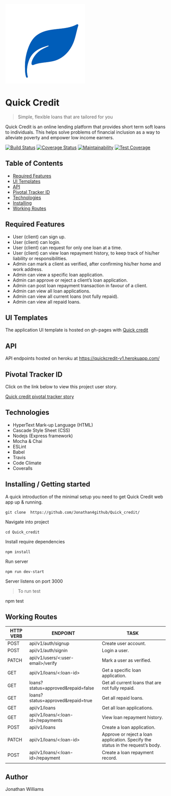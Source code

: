 ![Quick Credit](./client/public/img/logo.png)

# Quick Credit
> Simple, flexible loans that are tailored for you

Quick Credit is an online lending platform that provides short term soft loans to individuals. This
helps solve problems of financial inclusion as a way to alleviate poverty and empower low
income earners.

[![Build Status](https://travis-ci.org/Jonathan4github/Quick_credit.svg?branch=develop)](https://travis-ci.org/Jonathan4github/Quick_credit)
[![Coverage Status](https://coveralls.io/repos/github/Jonathan4github/Quick_credit/badge.svg?branch=develop)](https://coveralls.io/github/Jonathan4github/Quick_credit?branch=develop)
[![Maintainability](https://api.codeclimate.com/v1/badges/3b6d464bfefca0b73493/maintainability)](https://codeclimate.com/github/Jonathan4github/Quick_credit/maintainability)
[![Test Coverage](https://api.codeclimate.com/v1/badges/3b6d464bfefca0b73493/test_coverage)](https://codeclimate.com/github/Jonathan4github/Quick_credit/test_coverage)

## Table of Contents
- [Required Features](#required-features)
- [UI Templates](#ui-templates)
- [API](#api)
- [Pivotal Tracker ID](#pivotal-tracker-id)
- [Technologies](#technologies)
- [Installing](#installing)
- [Working Routes](#working-routes)

## Required Features
- User (client) can sign up.
- User (client) can login.
- User (client) can request for only one loan at a time.
- User (client) can view loan repayment history, to keep track of his/her liability or responsibilities.
- Admin can mark a client as verified, after confirming his/her home and work address.
- Admin can view a specific loan application.
- Admin can approve or reject a client’s loan application.
- Admin can post loan repayment transaction in favour of a client.
- Admin can view all loan applications.
- Admin can view all current loans (not fully repaid).
- Admin can view all repaid loans.

## UI Templates
The application UI template is hosted on gh-pages with [Quick credit](https://jonathan4github.github.io/Quick_credit/client/)

## API
API endpoints hosted on heroku at https://quickcredit-v1.herokuapp.com/

## Pivotal Tracker ID
Click on the link below to view this project user story.

[Quick credit pivotal tracker story](https://www.pivotaltracker.com/n/projects/2326582)

## Technologies
- HyperText Mark-up Language (HTML)
- Cascade Style Sheet (CSS)
- Nodejs (Express framework)
- Mocha & Chai
- ESLint
- Babel
- Travis
- Code Climate
- Coveralls

## Installing / Getting started

A quick introduction of the minimal setup you need to get Quick Credit web app up &
running.

`git clone 
https://github.com/Jonathan4github/Quick_credit/`

Navigate into project

`cd Quick_credit`

Install require dependencies

`npm install`

Run server

`npm run dev-start`

Server listens on port 3000

> To run test

npm test

## Working Routes

| HTTP VERB | ENDPOINT                           | TASK                                                                            |
|-----------|------------------------------------|---------------------------------------------------------------------------------|
| POST      | api/v1/auth/signup                 | Create user account.                                                            |
| POST      | api/v1/auth/signin                 | Login a user.                                                                   |
| PATCH     | api/v1/users/<:user-email>/verify  | Mark a user as verified.                                                        |
| GET       | api/v1/loans/<:loan-id>            | Get a specific loan application.                                                |
| GET       | loans?status=approved&repaid=false | Get all current loans that are not fully repaid.                                |
| GET       | loans?status=approved&repaid=true  | Get all repaid loans.                                                           |
| GET       | api/v1/loans                       | Get all loan applications.                                                      |
| GET       | api/v1/loans/<:loan-id>/repayments | View loan repayment history.                                                    |
| POST      | api/v1/loans                       | Create a loan application.                                                      |
| PATCH     | api/v1/loans/<:loan-id>            | Approve or reject a loan application. Specify the status in the request’s body. |
| POST      | api/v1/loans/<:loan-id>/repayment  | Create a loan repayment record.                                                 |
|           |                                    |                                                                                 |

## Author
Jonathan Williams